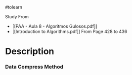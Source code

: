 #tolearn 

Study From
- [[PAA - Aula 8 - Algoritmos Gulosos.pdf]]
- [[Introduction to Algorithms.pdf]] From Page 428 to 436

# Description

### Data  Compress Method
